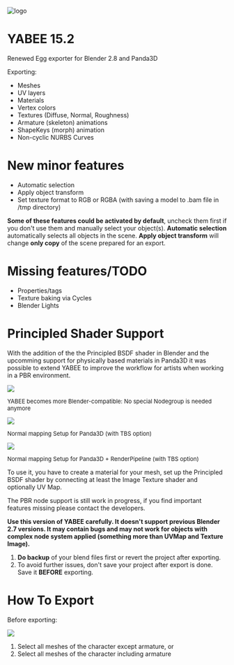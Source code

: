 ![logo](http://i.imgur.com/lVMTcfS.png)


YABEE 15.2
=====
Renewed Egg exporter for Blender 2.8 and Panda3D

Exporting:
- Meshes
- UV layers
- Materials 
- Vertex colors
- Textures (Diffuse, Normal, Roughness)
- Armature (skeleton) animations
- ShapeKeys (morph) animation
- Non-cyclic NURBS Curves

New minor features
=====
- Automatic selection
- Apply object transform
- Set texture format to RGB or RGBA (with saving a model to .bam file in /tmp directory)

**Some of these features could be activated by default**, uncheck them first if you don't use them and manually select your object(s).
**Automatic selection** automatically selects all objects in the scene. 
**Apply object transform** will change **only copy** of the scene prepared for an export.

Missing features/TODO
=====
- Properties/tags
- Texture baking via Cycles
- Blender Lights

Principled Shader Support
=====
With the addition of the the Principled BSDF shader in Blender and the upcomming support for physically based materials 
in Panda3D it was possible to extend YABEE to improve the workflow for artists when working in a PBR environment. 

<img src="https://i.imgur.com/v37q51J.png" />
<p style="font-size: small">YABEE becomes more Blender-compatible: No special Nodegroup is needed anymore</p>

<img src="https://i.imgur.com/7hEFhqr.png" />
<p style="font-size: small">Normal mapping Setup for Panda3D (with TBS option)</p>

<img src="https://i.imgur.com/lndfqdr.jpg" />
<p style="font-size: small">Normal mapping Setup for Panda3D + RenderPipeline (with TBS option)</p>

To use it, you have to create a material for your mesh, set up the Principled BSDF shader 
by connecting at least the Image Texture shader and optionally UV Map.

The PBR node support is still work in progress, if you find important features missing please contact the developers.

**Use this version of YABEE carefully. It doesn't support previous Blender 2.7 versions. It may contain bugs and may not work for objects with complex node system 
applied (something more than UVMap and Texture Image).**

1. **Do backup** of your blend files first or revert the project after exporting.
2. To avoid further issues, don't save your project after export is done. Save it **BEFORE** exporting.

How To Export
=====
Before exporting:

<img src="https://i.imgur.com/8bjCJ8z.jpg" />

1. Select all meshes of the character except armature, or
2. Select all meshes of the character including armature
